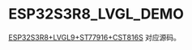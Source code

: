 # ESP32S3R8_LVGL_DEMO

[ESP32S3R8+LVGL9+ST77916+CST816S](https://blog.csdn.net/weixin_50540464/article/details/144172537#comments_36867435) 对应源码。
